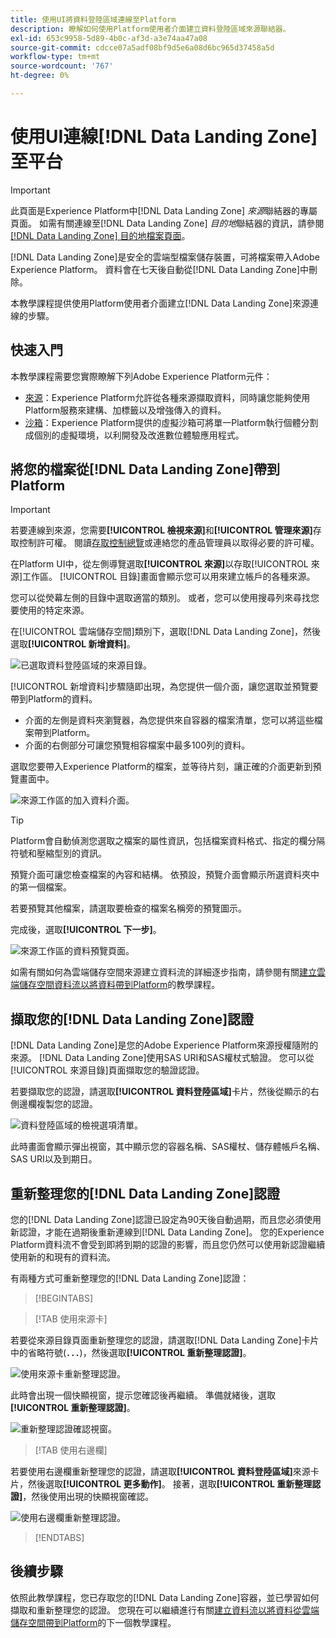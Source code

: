 ```yaml
---
title: 使用UI將資料登陸區域連線至Platform
description: 瞭解如何使用Platform使用者介面建立資料登陸區域來源聯結器。
exl-id: 653c9958-5d89-4b0c-af3d-a3e74aa47a08
source-git-commit: cdcce07a5adf08bf9d5e6a08d6bc965d37458a5d
workflow-type: tm+mt
source-wordcount: '767'
ht-degree: 0%

---
```


# 使用UI連線[!DNL Data Landing Zone]至平台

>[!IMPORTANT]
>
>此頁面是Experience Platform中[!DNL Data Landing Zone] *來源*&#x200B;聯結器的專屬頁面。 如需有關連線至[!DNL Data Landing Zone] *目的地*&#x200B;聯結器的資訊，請參閱[[!DNL Data Landing Zone] 目的地檔案頁面](/help/destinations/catalog/cloud-storage/data-landing-zone.md)。

[!DNL Data Landing Zone]是安全的雲端型檔案儲存裝置，可將檔案帶入Adobe Experience Platform。 資料會在七天後自動從[!DNL Data Landing Zone]中刪除。

本教學課程提供使用Platform使用者介面建立[!DNL Data Landing Zone]來源連線的步驟。

## 快速入門

本教學課程需要您實際瞭解下列Adobe Experience Platform元件：

* [來源](../../../../home.md)：Experience Platform允許從各種來源擷取資料，同時讓您能夠使用Platform服務來建構、加標籤以及增強傳入的資料。
* [沙箱](../../../../../sandboxes/home.md)：Experience Platform提供的虛擬沙箱可將單一Platform執行個體分割成個別的虛擬環境，以利開發及改進數位體驗應用程式。

## 將您的檔案從[!DNL Data Landing Zone]帶到Platform

>[!IMPORTANT]
>
> 若要連線到來源，您需要&#x200B;**[!UICONTROL 檢視來源]**&#x200B;和&#x200B;**[!UICONTROL 管理來源]**&#x200B;存取控制許可權。 閱讀[存取控制總覽](../../../../../access-control/home.md)或連絡您的產品管理員以取得必要的許可權。

在Platform UI中，從左側導覽選取&#x200B;**[!UICONTROL 來源]**&#x200B;以存取[!UICONTROL 來源]工作區。 [!UICONTROL 目錄]畫面會顯示您可以用來建立帳戶的各種來源。

您可以從熒幕左側的目錄中選取適當的類別。 或者，您可以使用搜尋列來尋找您要使用的特定來源。

在[!UICONTROL 雲端儲存空間]類別下，選取[!DNL Data Landing Zone]，然後選取&#x200B;**[!UICONTROL 新增資料]**。

![已選取資料登陸區域的來源目錄。](../../../../images/tutorials/create/dlz/catalog.png)

[!UICONTROL 新增資料]步驟隨即出現，為您提供一個介面，讓您選取並預覽要帶到Platform的資料。

* 介面的左側是資料夾瀏覽器，為您提供來自容器的檔案清單，您可以將這些檔案帶到Platform。
* 介面的右側部分可讓您預覽相容檔案中最多100列的資料。

選取您要帶入Experience Platform的檔案，並等待片刻，讓正確的介面更新到預覽畫面中。

![來源工作區的加入資料介面。](../../../../images/tutorials/create/dlz/add-data.png)

>[!TIP]
>
>Platform會自動偵測您選取之檔案的屬性資訊，包括檔案資料格式、指定的欄分隔符號和壓縮型別的資訊。

預覽介面可讓您檢查檔案的內容和結構。 依預設，預覽介面會顯示所選資料夾中的第一個檔案。

若要預覽其他檔案，請選取要檢查的檔案名稱旁的預覽圖示。

完成後，選取&#x200B;**[!UICONTROL 下一步]**。

![來源工作區的資料預覽頁面。](../../../../images/tutorials/create/dlz/file-detection.png)

如需有關如何為雲端儲存空間來源建立資料流的詳細逐步指南，請參閱有關[建立雲端儲存空間資料流以將資料帶到Platform](../../dataflow/batch/cloud-storage.md)的教學課程。

## 擷取您的[!DNL Data Landing Zone]認證

[!DNL Data Landing Zone]是您的Adobe Experience Platform來源授權隨附的來源。 [!DNL Data Landing Zone]使用SAS URI和SAS權杖式驗證。 您可以從[!UICONTROL 來源目錄]頁面擷取您的驗證認證。

若要擷取您的認證，請選取&#x200B;**[!UICONTROL 資料登陸區域]**&#x200B;卡片，然後從顯示的右側邊欄複製您的認證。

![資料登陸區域的檢視選項清單。](../../../../images/tutorials/create/dlz/view-credentials.png)

此時畫面會顯示彈出視窗，其中顯示您的容器名稱、SAS權杖、儲存體帳戶名稱、SAS URI以及到期日。

## 重新整理您的[!DNL Data Landing Zone]認證

您的[!DNL Data Landing Zone]認證已設定為90天後自動過期，而且您必須使用新認證，才能在過期後重新連線到[!DNL Data Landing Zone]。 您的Experience Platform資料流不會受到即將到期的認證的影響，而且您仍然可以使用新認證繼續使用新的和現有的資料流。

有兩種方式可重新整理您的[!DNL Data Landing Zone]認證：

>[!BEGINTABS]

>[!TAB 使用來源卡]

若要從來源目錄頁面重新整理您的認證，請選取[!DNL Data Landing Zone]卡片中的省略符號(**`...`**)，然後選取&#x200B;**[!UICONTROL 重新整理認證]**。

![使用來源卡重新整理認證。](../../../../images/tutorials/create/dlz/refresh-with-card.png)

此時會出現一個快顯視窗，提示您確認後再繼續。 準備就緒後，選取&#x200B;**[!UICONTROL 重新整理認證]**。

![重新整理認證確認視窗。](../../../../images/tutorials/create/dlz/confirm.png)

>[!TAB 使用右邊欄]

若要使用右邊欄重新整理您的認證，請選取&#x200B;**[!UICONTROL 資料登陸區域]**&#x200B;來源卡片，然後選取&#x200B;**[!UICONTROL 更多動作]**。 接著，選取&#x200B;**[!UICONTROL 重新整理認證]**，然後使用出現的快顯視窗確認。

![使用右邊欄重新整理認證。](../../../../images/tutorials/create/dlz/refresh-with-right-rail.png)

>[!ENDTABS]

## 後續步驟

依照此教學課程，您已存取您的[!DNL Data Landing Zone]容器，並已學習如何擷取和重新整理您的認證。 您現在可以繼續進行有關[建立資料流以將資料從雲端儲存空間帶到Platform](../../dataflow/batch/cloud-storage.md)的下一個教學課程。
